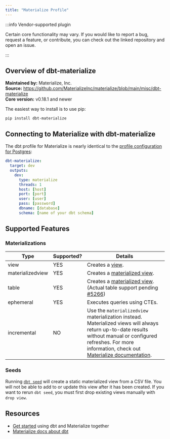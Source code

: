 ```yaml
---
title: "Materialize Profile"
---
```


:::info Vendor-supported plugin

Certain core functionality may vary. If you would like to report a bug, request a feature, or contribute, you can check out the linked repository and open an issue.

:::

## Overview of dbt-materialize

**Maintained by:** Materialize, Inc.      
**Source:** https://github.com/MaterializeInc/materialize/blob/main/misc/dbt-materialize    
**Core version:** v0.18.1 and newer    

The easiest way to install is to use pip:

    pip install dbt-materialize

## Connecting to Materialize with **dbt-materialize**

The dbt profile for Materialize is nearly identical to the [profile configuration for Postgres](postgres-profile):

<File name='profiles.yml'>

```yaml
dbt-materialize:
  target: dev
  outputs:
    dev:
      type: materialize
      threads: 1
      host: [host]
      port: [port]
      user: [user]
      pass: [password]
      dbname: [database]
      schema: [name of your dbt schema]
```

</File>

## Supported Features

### Materializations

Type | Supported? | Details
-----|------------|----------------
view | YES | Creates a [view](https://materialize.com/docs/sql/create-view/#main).
materializedview | YES | Creates a [materialized view](https://materialize.com/docs/sql/create-materialized-view/#main).
table | YES | Creates a [materialized view](https://materialize.com/docs/sql/create-materialized-view/#main). (Actual table support pending [#5266](https://github.com/MaterializeInc/materialize/issues/5266))
ephemeral | YES | Executes queries using CTEs.
incremental | NO | Use the `materializedview` materialization instead. Materialized views will always return up-to-date results without manual or configured refreshes. For more information, check out [Materialize documentation](https://materialize.com/docs/).

### Seeds

Running [`dbt seed`](commands/seed) will create a static materialized view from a CSV file. You will not be able to add to or update this view after it has been created. If you want to rerun `dbt seed`, you must first drop existing views manually with `drop view`.

## Resources

- [Get started](https://github.com/MaterializeInc/materialize/blob/main/play/wikirecent-dbt/README.md) using dbt and Materialize together
- [Materialize docs about dbt](https://materialize.com/docs/third-party/dbt/)
